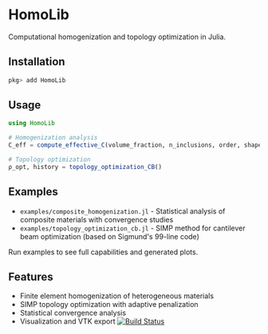 # HomoLib

Computational homogenization and topology optimization in Julia.

## Installation

```julia
pkg> add HomoLib
```

## Usage

```julia
using HomoLib

# Homogenization analysis
C_eff = compute_effective_C(volume_fraction, n_inclusions, order, shape, element_type)

# Topology optimization  
ρ_opt, history = topology_optimization_CB()
```

## Examples

- `examples/composite_homogenization.jl` - Statistical analysis of composite materials with convergence studies
- `examples/topology_optimization_cb.jl` - SIMP method for cantilever beam optimization (based on Sigmund's 99-line code)

Run examples to see full capabilities and generated plots.

## Features

- Finite element homogenization of heterogeneous materials
- SIMP topology optimization with adaptive penalization
- Statistical convergence analysis
- Visualization and VTK export
[![Build Status](https://github.com/leycrimson/HomoLib.jl/actions/workflows/CI.yml/badge.svg?branch=main)](https://github.com/leycrimson/HomoLib.jl/actions/workflows/CI.yml?query=branch%3Amain)
